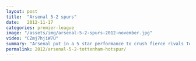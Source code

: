 ```yaml
---
layout: post
title:  "Arsenal 5-2 spurs"
date:   2012-11-17
categories: premier-league
image: "/assets/img/arsenal-5-2-spurs-2012-november.jpg"
video: "CZmj7hjiW7U"
summary: "Arsenal put in a 5 star performance to crush fierce rivals Tottenham 5-2. Adebayor opened the scoring before a reckless tackle saw him sent off. Mertesacker equalised before Podolski and Giroud set Arsenal on their way to a memorable victory. "
permalink: 2012/arsenal-5-2-tottenham-hotspur/
---
```


